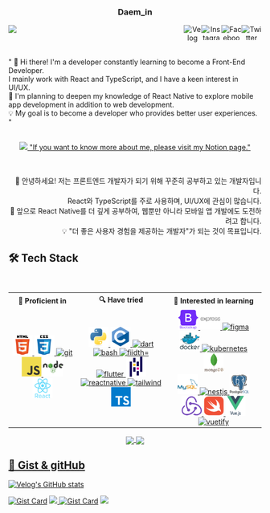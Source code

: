 

<!--
![Daemin's GitHub stats](https://github-readme-stats.vercel.app/api?username=Andaemin&show_icons=true&theme=algolia&locale=kr&custom_title=Cream_Nayeon%20깃허브%20스텟!&ring_color=#F090A2)

[![Top Langs](https://github-readme-stats.vercel.app/api/top-langs/?username=Andaemin)](https://github.com/anuraghazra/github-readme-stats)
[![Gist Card](https://github-readme-stats.vercel.app/api/gist?id=5cc07fbbebba1d2bb7c4ba8ea2243426&theme=tokyonnight)](https://gist.github.com/Andaemin/5cc07fbbebba1d2bb7c4ba8ea2243426)
[![Gist Card](https://github-readme-stats.vercel.app/api/gist?id=290bce4cb1982d911c79e356370ae5b5&theme=tokyonnight)](https://gist.github.com/Andaemin/290bce4cb1982d911c79e356370ae5b5)
[![Gist Card](https://github-readme-stats.vercel.app/api/gist?id=1cc72a5956d5a08a732829f425265219&theme=tokyonnight)](https://gist.github.com/Andaemin/1cc72a5956d5a08a732829f425265219)
[![Gist Card](https://github-readme-stats.vercel.app/api/gist?id=88600647a862717b4e4ef4d7aab66176&theme=tokyonnight)](https://gist.github.com/Andaemin/88600647a862717b4e4ef4d7aab66176)

<br>
![header](https://capsule-render.vercel.app/api?type=rect&color=gradient&height=10)

   <p>
      <a href="https://twitter.com/develop_nayeon" target="_blank">
        <img src="https://raw.githubusercontent.com/rahuldkjain/github-profile-readme-generator/master/src/images/icons/Social/twitter.svg" alt="Twitter" height="30" width="40"/>
      </a>
      <a href="https://fb.com/andaemin" target="_blank">
        <img src="https://raw.githubusercontent.com/rahuldkjain/github-profile-readme-generator/master/src/images/icons/Social/facebook.svg" alt="Facebook" height="30" width="40"/>
      </a>
      <a href="https://instagram.com/daem_in00" target="_blank">
        <img src="https://raw.githubusercontent.com/rahuldkjain/github-profile-readme-generator/master/src/images/icons/Social/instagram.svg" alt="Instagram" height="30" width="40"/>
      </a>
      <a href="https://velog.io/chamchi0216" target="_blank">
        <img src="https://velog.velcdn.com/images/hyeongjun/post/5fff0129-f29b-4dfa-b28b-f3af0e11ed4f/image.png" alt="Velog" height="35" width="35"/>
      </a>
        <a href="https://hits.seeyoufarm.com">
      <img src="https://hits.seeyoufarm.com/api/count/incr/badge.svg?url=https%3A%2F%2Fgithub.com%2Fandaemin&count_bg=%2388B7D9&title_bg=%23000000&icon=github.svg&icon_color=%23FFFFFF&title=today&edge_flat=false"/>
    </a>
    </p>
  </td>
-->
<!-- 전체 컨테이너 -->
<!-- 전체 컨테이너 -->

<div align="center">

  ### Daem_in

<a href="https://hits.seeyoufarm.com">
   <img src="https://hits.seeyoufarm.com/api/count/incr/badge.svg?url=https%3A%2F%2Fgithub.com%2Fandaemin&count_bg=%2388B7D9&title_bg=%23000000&icon=github.svg&icon_color=%23FFFFFF&title=today&edge_flat=false" align="left"/>
</a>
<a href="https://twitter.com/develop_nayeon" target="_blank">
  <img src="https://raw.githubusercontent.com/rahuldkjain/github-profile-readme-generator/master/src/images/icons/Social/twitter.svg" alt="Twitter" height="30" width="40" align="right"/>
</a>
<a href="https://fb.com/andaemin" target="_blank">
  <img src="https://raw.githubusercontent.com/rahuldkjain/github-profile-readme-generator/master/src/images/icons/Social/facebook.svg" alt="Facebook" height="30" width="40" align="right"/>
</a>
<a href="https://instagram.com/daem_in00" target="_blank">
  <img src="https://raw.githubusercontent.com/rahuldkjain/github-profile-readme-generator/master/src/images/icons/Social/instagram.svg" alt="Instagram" height="30" width="40" align="right"/>
</a>
<a href="https://velog.io/chamchi0216" target="_blank">
  <img src="https://velog.velcdn.com/images/hyeongjun/post/5fff0129-f29b-4dfa-b28b-f3af0e11ed4f/image.png" alt="Velog" height="35" width="35" align="right"/>
</a>
</div>
<br><br>

<br>
<div align="center">   

   <p align="left"> " 🚀 Hi there! I'm a developer constantly learning to become a Front-End Developer. <br>
I mainly work with React and TypeScript, and I have a keen interest in UI/UX. <br>
📱 I'm planning to deepen my knowledge of React Native to explore mobile app development in addition to web development. <br>
💡 My goal is to become a developer who provides better user experiences. "
</p>

<br>

<a href="https://showy-random-b28.notion.site/daemin-s-Profile-b8dd3cb78d334b38b764ccc324c360e9">
   <img src="https://imghub.insilicogen.com/media/photos/lbj_notion_0.png" width="3%"> "If you want to know more about me, please visit my Notion page." </a><br>
<br>
<br>

   <p align="right">🚀 안녕하세요! 저는 프론트엔드 개발자가 되기 위해 꾸준히 공부하고 있는 개발자입니다. <br>
React와 TypeScript를 주로 사용하며, UI/UX에 관심이 많습니다. <br>
📱 앞으로 React Native를 더 깊게 공부하여, 웹뿐만 아니라 모바일 앱 개발에도 도전하려고 합니다. <br>
💡 "더 좋은 사용자 경험을 제공하는 개발자"가 되는 것이 목표입니다. 
</p>
</div>
   
## 🛠 Tech Stack

<br>

<table align="center">
  <tr>
    <th>🚀 Proficient in</th>
    <th>🔍 Have tried</th>
    <th>🎯 Interested in learning</th>
  </tr>
  <tr>
    <!-- 많이써봄 -->
    <td align="center">
      <a href="https://www.w3.org/html/" target="_blank" rel="noreferrer"> <img src="https://raw.githubusercontent.com/devicons/devicon/master/icons/html5/html5-original-wordmark.svg" alt="html5" width="40" height="40"/> </a>
      <a href="https://www.w3schools.com/css/" target="_blank" rel="noreferrer"> <img src="https://raw.githubusercontent.com/devicons/devicon/master/icons/css3/css3-original-wordmark.svg" alt="css3" width="40" height="40"/> </a>
      <a href="https://git-scm.com/" target="_blank" rel="noreferrer"> <img src="https://www.vectorlogo.zone/logos/git-scm/git-scm-icon.svg" alt="git" width="40" height="40"/> </a>
      <a href="https://developer.mozilla.org/en-US/docs/Web/JavaScript" target="_blank" rel="noreferrer"> <img src="https://raw.githubusercontent.com/devicons/devicon/master/icons/javascript/javascript-original.svg" alt="javascript" width="40" height="40"/> </a>
      <a href="https://nodejs.org" target="_blank" rel="noreferrer"> <img src="https://raw.githubusercontent.com/devicons/devicon/master/icons/nodejs/nodejs-original-wordmark.svg" alt="nodejs" width="40" height="40"/> </a>
      <br>
      <a href="https://reactjs.org/" target="_blank" rel="noreferrer"> <img src="https://raw.githubusercontent.com/devicons/devicon/master/icons/react/react-original-wordmark.svg" alt="react" width="40" height="40"/> </a> 
    </td>
        <!-- 다루어 본적있음 -->
    <td align="center">
      <a href="https://www.python.org" target="_blank" rel="noreferrer"> <img src="https://raw.githubusercontent.com/devicons/devicon/master/icons/python/python-original.svg" alt="python" width="40" height="40"/> </a> 
      <a href="https://www.cprogramming.com/" target="_blank" rel="noreferrer"> <img src="https://raw.githubusercontent.com/devicons/devicon/master/icons/c/c-original.svg" alt="c" width="40" height="40"/> </a>
      <a href="https://dart.dev" target="_blank" rel="noreferrer"> <img src="https://www.vectorlogo.zone/logos/dartlang/dartlang-icon.svg" alt="dart" width="40" height="40"/> </a>
      <a href="https://www.gnu.org/software/bash/" target="_blank" rel="noreferrer"> <img src="https://www.vectorlogo.zone/logos/gnu_bash/gnu_bash-icon.svg" alt="bash" width="40" height="40"/> </a>
      <a href="https://firebase.google.com/" target="_blank" rel="noreferrer"> <img src="https://www.vectorlogo.zone/logos/firebase/firebase-icon.svg" alt="fiidth="40" height="40"/> </a>
      <br>
      <a href="https://flutter.dev" target="_blank" rel="noreferrer"> <img src="https://www.vectorlogo.zone/logos/flutterio/flutterio-icon.svg" alt="flutter" width="40" height="40"/> </a>
       <a href="https://pandas.pydata.org/" target="_blank" rel="noreferrer"> <img src="https://raw.githubusercontent.com/devicons/devicon/2ae2a900d2f041da66e950e4d48052658d850630/icons/pandas/pandas-original.svg" alt="pandas" width="40" height="40"/> </a>
       <a href="https://reactnative.dev/" target="_blank" rel="noreferrer"> <img src="https://reactnative.dev/img/header_logo.svg" alt="reactnative" width="40" height="40"/> </a>
       <a href="https://tailwindcss.com/" target="_blank" rel="noreferrer"> <img src="https://www.vectorlogo.zone/logos/tailwindcss/tailwindcss-icon.svg" alt="tailwind" width="40" height="40"/> </a>
      <a href="https://www.typescriptlang.org/" target="_blank" rel="noreferrer"> <img src="https://raw.githubusercontent.com/devicons/devicon/master/icons/typescript/typescript-original.svg" alt="typescript" width="40" height="40"/> </a>
    </td>
        <!-- 배우고싶음 -->
    <td align="center">
      <a href="https://getbootstrap.com" target="_blank" rel="noreferrer"> <img src="https://raw.githubusercontent.com/devicons/devicon/master/icons/bootstrap/bootstrap-plain-wordmark.svg" alt="bootstrap" width="40" height="40"/> </a>
      <a href="https://expressjs.com" target="_blank" rel="noreferrer"> <img src="https://raw.githubusercontent.com/devicons/devicon/master/icons/express/express-original-wordmark.svg" alt="express" width="40" height="40"/> </a>
      <a href="https://www.figma.com/" target="_blank" rel="noreferrer"> <img src="https://www.vectorlogo.zone/logos/figma/figma-icon.svg" alt="figma" width="40" height="40"/> </a>
      <a href="https://www.docker.com/" target="_blank" rel="noreferrer"> <img src="https://raw.githubusercontent.com/devicons/devicon/master/icons/docker/docker-original-wordmark.svg" alt="docker" width="40" height="40"/> </a>
      <a href="https://kubernetes.io" target="_blank" rel="noreferrer"> <img src="https://www.vectorlogo.zone/logos/kubernetes/kubernetes-icon.svg" alt="kubernetes" width="40" height="40"/> </a>
      <a href="https://www.mongodb.com/" target="_blank" rel="noreferrer"> <img src="https://raw.githubusercontent.com/devicons/devicon/master/icons/mongodb/mongodb-original-wordmark.svg" alt="mongodb" width="40" height="40"/></a>
      <br>
      <a href="https://www.mysql.com/" target="_blank" rel="noreferrer"> <img src="https://raw.githubusercontent.com/devicons/devicon/master/icons/mysql/mysql-original-wordmark.svg" alt="mysql" width="40" height="40"/> </a>
      <a href="https://nestjs.com/" target="_blank" rel="noreferrer"> <img src="https://docs.nestjs.com/assets/logo-small-gradient.svg" alt="nestjs" width="40" height="40"/> </a>
      <a href="https://www.postgresql.org" target="_blank" rel="noreferrer"> <img src="https://raw.githubusercontent.com/devicons/devicon/master/icons/postgresql/postgresql-original-wordmark.svg" alt="postgresql" width="40" height="40"/> </a>
      <a href="https://redux.js.org" target="_blank" rel="noreferrer"> <img src="https://raw.githubusercontent.com/devicons/devicon/master/icons/redux/redux-original.svg" alt="redux" width="40" height="40"/> </a>
      <a href="https://developer.apple.com/swift/" target="_blank" rel="noreferrer"> <img src="https://raw.githubusercontent.com/devicons/devicon/master/icons/swift/swift-original.svg" alt="swift" width="40" height="40"/> </a>
      <a href="https://vuejs.org/" target="_blank" rel="noreferrer"> <img src="https://raw.githubusercontent.com/devicons/devicon/master/icons/vuejs/vuejs-original-wordmark.svg" alt="vuejs" width="40" height="40"/> </a>
      <a href="https://vuetifyjs.com/en/" target="_blank" rel="noreferrer"> <img src="https://bestofjs.org/logos/vuetify.svg" alt="vuetify" width="40" height="40"/> </a>
    </td>
  </tr>
</table>
</div>

<div align="center">
<a href="https://github.com/anuraghazra/github-readme-stats">
    <img src="https://github-readme-stats.vercel.app/api/top-langs/?username=andaemin&layout=compact&show_icons=true&bg_color=20232a&icon_color=58A6FF&text_color=fff&title_color=58A6FF&count_private=true" width=35% align="center" />
</a>    
<a href="https://github.com/anuraghazra/github-readme-stats">
  <img src="https://github-readme-stats.vercel.app/api?username=andaemin&show_icons=true&bg_color=20232a&icon_color=58A6FF&text_color=fff&title_color=58A6FF&count_private=true&custom_title=Cream_Nayeon%20깃허브%20스텟!&locale=kr" width=42% align="center" />
</div>
   
## 🌱 Gist & gitHub
[![Velog's GitHub stats](https://velog-readme-stats.vercel.app/api/badge?name=daemin)](https://velog.io/@chamchi0216) 

[![Gist Card](https://github-readme-stats.vercel.app/api/gist?id=290bce4cb1982d911c79e356370ae5b5&theme=tokyonnight)](https://gist.github.com/Andaemin/290bce4cb1982d911c79e356370ae5b5)
<a href="https://velog.io/@chamchi0216/GitHub-%EA%BE%B8%EB%AF%B8%EA%B8%B0-%EB%82%98%EB%8F%84-%EC%9C%A0%ED%96%89%EB%94%B0%EB%9D%BC-%ED%95%B4%EB%B3%B4%EA%B8%B0">
   <img src="https://velog-readme-stats.vercel.app/api?name=chamchi0216&tag=github&color=dark" width=47%>
</a>
[![Gist Card](https://github-readme-stats.vercel.app/api/gist?id=1cc72a5956d5a08a732829f425265219&theme=tokyonnight)](https://gist.github.com/Andaemin/1cc72a5956d5a08a732829f425265219)
<a href="https://velog.io/@chamchi0216/GitHub-%EA%BE%B8%EB%AF%B8%EA%B8%B0-%EB%82%98%EB%8F%84-%EC%9C%A0%ED%96%89%EB%94%B0%EB%9D%BC-%ED%95%B4%EB%B3%B4%EA%B8%B0">
   <img src="https://velog-readme-stats.vercel.app/api?name=chamchi0216&tag=github&color=dark" width=47%>
</a>

<!--
[![Velog's GitHub stats](https://velog-readme-stats.vercel.app/api?name=chamchi0216&tag=github&color=dark&)](https://velog.io/@chamchi0216/GitHub-%EA%BE%B8%EB%AF%B8%EA%B8%B0-%EB%82%98%EB%8F%84-%EC%9C%A0%ED%96%89%EB%94%B0%EB%9D%BC-%ED%95%B4%EB%B3%B4%EA%B8%B0)
[![Velog's GitHub stats](https://velog-readme-stats.vercel.app/api?name=chamchi0216&tag=github&color=dark)](https://velog.io/@chamchi0216/GitHub-%EA%BE%B8%EB%AF%B8%EA%B8%B0-%EB%82%98%EB%8F%84-%EC%9C%A0%ED%96%89%EB%94%B0%EB%9D%BC-%ED%95%B4%EB%B3%B4%EA%B8%B0)
-->
